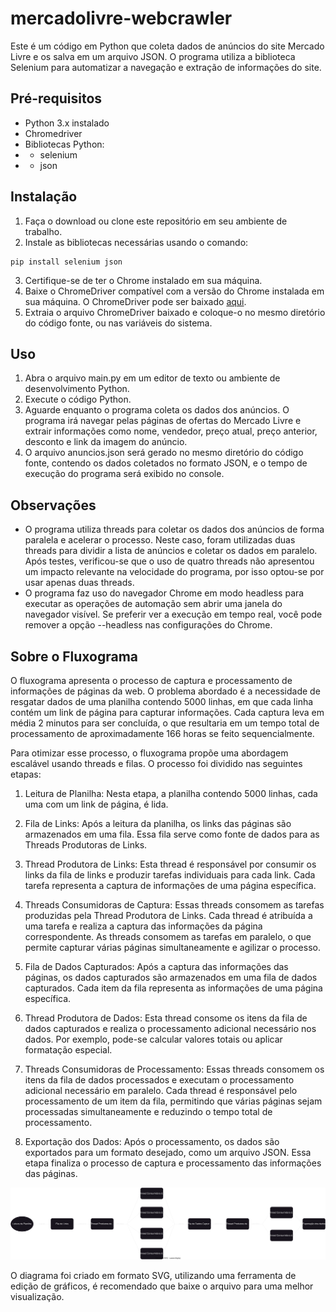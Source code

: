 # mercadolivre-webcrawler

Este é um código em Python que coleta dados de anúncios do site Mercado Livre e os salva em um arquivo JSON. O programa utiliza a biblioteca Selenium para automatizar a navegação e extração de informações do site.

## Pré-requisitos
* Python 3.x instalado</br>
* Chromedriver
* Bibliotecas Python:
* * selenium
* * json

## Instalação
1. Faça o download ou clone este repositório em seu ambiente de trabalho.
2. Instale as bibliotecas necessárias usando o comando:
```
pip install selenium json
```
3. Certifique-se de ter o Chrome instalado em sua máquina.
4. Baixe o ChromeDriver compatível com a versão do Chrome instalada em sua máquina. O ChromeDriver pode ser baixado <a href="https://sites.google.com/chromium.org/driver/downloads">aqui</a>.
5. Extraia o arquivo ChromeDriver baixado e coloque-o no mesmo diretório do código fonte, ou nas variáveis do sistema.

## Uso
1. Abra o arquivo main.py em um editor de texto ou ambiente de desenvolvimento Python.
2. Execute o código Python.
3. Aguarde enquanto o programa coleta os dados dos anúncios. O programa irá navegar pelas páginas de ofertas do Mercado Livre e extrair informações como nome, vendedor, preço atual, preço anterior, desconto e link da imagem do anúncio.
4. O arquivo anuncios.json será gerado no mesmo diretório do código fonte, contendo os dados coletados no formato JSON, e o tempo de execução do programa será exibido no console.

## Observações
* O programa utiliza threads para coletar os dados dos anúncios de forma paralela e acelerar o processo. Neste caso, foram utilizadas duas threads para dividir a lista de anúncios e coletar os dados em paralelo. Após testes, verificou-se que o uso de quatro threads não apresentou um impacto relevante na velocidade do programa, por isso optou-se por usar apenas duas threads.
* O programa faz uso do navegador Chrome em modo headless para executar as operações de automação sem abrir uma janela do navegador visível. Se preferir ver a execução em tempo real, você pode remover a opção --headless nas configurações do Chrome.

## Sobre o Fluxograma
O fluxograma apresenta o processo de captura e processamento de informações de páginas da web. O problema abordado é a necessidade de resgatar dados de uma planilha contendo 5000 linhas, em que cada linha contém um link de página para capturar informações. Cada captura leva em média 2 minutos para ser concluída, o que resultaria em um tempo total de processamento de aproximadamente 166 horas se feito sequencialmente.

Para otimizar esse processo, o fluxograma propõe uma abordagem escalável usando threads e filas. O processo foi dividido nas seguintes etapas:

1. Leitura de Planilha: Nesta etapa, a planilha contendo 5000 linhas, cada uma com um link de página, é lida.

2. Fila de Links: Após a leitura da planilha, os links das páginas são armazenados em uma fila. Essa fila serve como fonte de dados para as Threads Produtoras de Links.

3. Thread Produtora de Links: Esta thread é responsável por consumir os links da fila de links e produzir tarefas individuais para cada link. Cada tarefa representa a captura de informações de uma página específica.

4. Threads Consumidoras de Captura: Essas threads consomem as tarefas produzidas pela Thread Produtora de Links. Cada thread é atribuída a uma tarefa e realiza a captura das informações da página correspondente. As threads consomem as tarefas em paralelo, o que permite capturar várias páginas simultaneamente e agilizar o processo.

5. Fila de Dados Capturados: Após a captura das informações das páginas, os dados capturados são armazenados em uma fila de dados capturados. Cada item da fila representa as informações de uma página específica.

6. Thread Produtora de Dados: Esta thread consome os itens da fila de dados capturados e realiza o processamento adicional necessário nos dados. Por exemplo, pode-se calcular valores totais ou aplicar formatação especial.

7. Threads Consumidoras de Processamento: Essas threads consomem os itens da fila de dados processados e executam o processamento adicional necessário em paralelo. Cada thread é responsável pelo processamento de um item da fila, permitindo que várias páginas sejam processadas simultaneamente e reduzindo o tempo total de processamento.

8. Exportação dos Dados: Após o processamento, os dados são exportados para um formato desejado, como um arquivo JSON. Essa etapa finaliza o processo de captura e processamento das informações das páginas.

![Diagrama de Fluxo de Processo](fluxograma.svg)

O diagrama foi criado em formato SVG, utilizando uma ferramenta de edição de gráficos, é recomendado que baixe o arquivo para uma melhor visualização.
